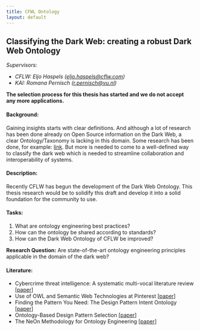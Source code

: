 ```yaml
---
title: CFWL Ontology
layout: default
---
```



## Classifying the Dark Web: creating a robust Dark Web Ontology
*Supervisors:* 
- *CFLW: Eljo Haspels (eljo.haspels@cflw.com)*
- *KAI: Romana Pernisch (r.pernisch@vu.nl)*

**The selection process for this thesis has started and we do not accept any more applications.**

#### Background:
Gaining insights starts with clear definitions. And although a lot of research has been done already on Open Source information on the Dark Web, a clear Ontology/Taxonomy is lacking in this domain. Some research has been done, for example: <a href="https://doi.org/10.1016/j.cose.2021.102258">link</a>. But more is needed to come to a well-defined way to classify the dark web which is needed to streamline collaboration and interoperability of systems.

#### Description:
Recently CFLW has begun the development of the Dark Web Ontology. This thesis research would be to solidify this draft and develop it into a solid foundation for the community to use.

#### Tasks:
1. What are ontology engineering best practices?
2. How can the ontology be shared according to standards?
3. How can the Dark Web Ontology of CFLW be improved?

**Research Question:** Are state-of-the-art ontology engineering principles applicable in the domain of the dark web?

#### Literature:
- Cybercrime threat intelligence: A systematic multi-vocal literature review [<a href="https://doi.org/10.1016/j.cose.2021.102258">paper</a>]
- Use of OWL and Semantic Web Technologies at Pinterest [<a href="https://link.springer.com/chapter/10.1007/978-3-030-30796-7_26">paper</a>]
- Finding the Pattern You Need: The Design Pattern Intent Ontology [<a href="https://link.springer.com/chapter/10.1007/978-3-540-75209-7_15">paper</a>]
- Ontology-Based Design Pattern Selection [<a href="https://ieeexplore.ieee.org/abstract/document/9420592/">paper</a>]
- The NeOn Methodology for Ontology Engineering [<a href="https://link.springer.com/chapter/10.1007/978-3-642-24794-1_2">paper</a>]
